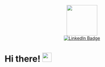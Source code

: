 <div id="header" align="center">
   <img src="https://media.giphy.com/media/MC6eSuC3yypCU/giphy.gif" width="100"/>
  
  </div>
<div id="badges" align= "center">
  <a href="https://ca.linkedin.com/in/hoomanvahdat">
    <img src="https://img.shields.io/badge/LinkedIn----blue?style=for-the-badge&logo=linkedin&logoColor=white" alt="LinkedIn Badge"/>
</a>
  </div>
   
   
   
<img src= "https://komarev.com/ghpvc/?username=hoomanxo&style=flat-square&color=blue" alt=""/>
                                                                                                       
<h1>
Hi there!
                                                                                                       <img  src="https://media.giphy.com/media/hvRJCLFzcasrR4ia7z/giphy.gif" width="30px"/>
</h1>
<div>

